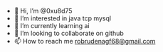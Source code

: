 - 👋 Hi, I’m @0xu8d75
- 👀 I’m interested in java tcp mysql
- 🌱 I’m currently learning ai
- 💞️ I’m looking to collaborate on github
- 📫 How to reach me robrudenagf68@gmail.com

<!---
0xu8d75/0xu8d75 is a ✨ special ✨ repository because its `README.md` (this file) appears on your GitHub profile.
You can click the Preview link to take a look at your changes.
--->
